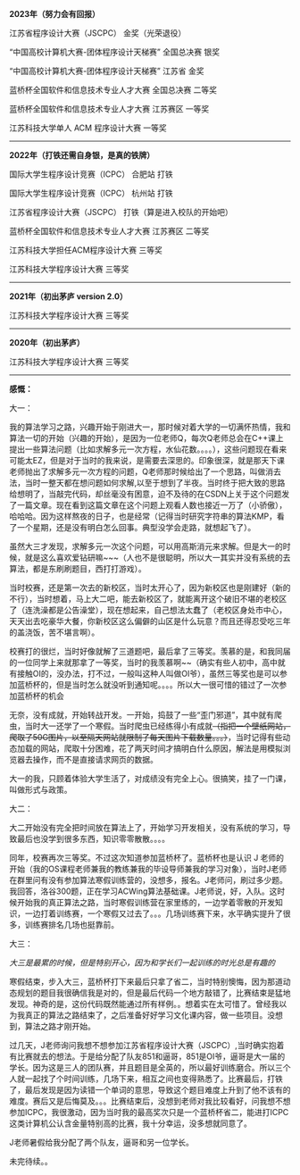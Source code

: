 **2023年（努力会有回报）**

江苏省程序设计大赛（JSCPC）    金奖（光荣退役）

“中国高校计算机大赛-团体程序设计天梯赛”    全国总决赛     银奖

“中国高校计算机大赛-团体程序设计天梯赛”     江苏省      金奖

蓝桥杯全国软件和信息技术专业人才大赛     全国总决赛     二等奖

蓝桥杯全国软件和信息技术专业人才大赛    江苏赛区     一等奖

江苏科技大学单人 ACM 程序设计大赛     一等奖

------

**2022年（打铁还需自身银，是真的铁牌）**

国际大学生程序设计竞赛（ICPC）    合肥站     打铁

国际大学生程序设计竞赛（ICPC）    杭州站     打铁

江苏省程序设计大赛（JSCPC）    打铁（算是进入校队的开始吧）

蓝桥杯全国软件和信息技术专业人才大赛    江苏赛区    二等奖

江苏科技大学担任ACM程序设计大赛  三等奖

江苏科技大学程序设计大赛    三等奖

------

**2021年（初出茅庐 version 2.0）**

江苏科技大学程序设计大赛    三等奖

------

**2020年（初出茅庐）**

江苏科技大学程序设计大赛    三等奖

------



**感慨：**

大一：

我的算法学习之路，兴趣开始于刚进大一，那时候对着大学的一切满怀热情，我和算法一切的开始（兴趣的开始），是因为一位老师Q，每次Q老师总会在C++课上提出一些算法问题（比如求解多元一次方程，水仙花数。。。。），这些问题现在看来可能太EZ，但是对于当时的我来说，是需要去深思的。印象很深，就是那天下课老师抛出了求解多元一次方程的问题，Q老师那时候给出了一个思路，叫做消去法，当时一整天都在想问题如何求解,以至于想到了半夜。当时终于把大致的思路给想明了，当敲完代码，却丝毫没有困意，迫不及待的在CSDN上关于这个问题发了一篇文章。现在看到这篇文章在这个问题上观看人数也接近一万了（小骄傲），哈哈哈。因为这样熬夜的日子，也是经常（记得当时研究字符串的算法KMP，看了一个星期，还是没有明白怎么回事。典型没学会走路，就想起飞了）。



虽然大三才发现，求解多元一次这个问题，可以用高斯消元来求解。但是大一的时候，就是这么喜欢爱钻研嘛~~~（人也不是很聪明，所以大一其实并没有系统的去算法，都是东刷刷题目，西打打游戏）。



当时校赛，还是第一次去的新校区，当时太开心了，因为新校区也是刚建好（新的不行），当时想着，马上大二吧，能去新校区了，就能离开这个破旧不堪的老校区了（连洗澡都是公告澡堂），现在想起来，自己想法太蠢了（老校区身处市中心，天天出去吃豪华大餐，你新校区这么偏僻的山区是什么玩意？而且还得忍受吃三年的盖浇饭，苦不堪言啊）。



校赛打的很烂，当时好像就解了三道题吧，最后拿了三等奖。羡慕的是，和我同届的一位同学上来就那拿了一等奖，当时的我羡慕啊~~（确实有些人初中，高中就有接触OI的，没办法，打不过，一般叫这种人叫做OI爷），虽然三等奖也是可以参加蓝桥杯的，但是当时怎么就没听到通知呢。。。。所以大一很可惜的错过了一次参加蓝桥杯的机会



无奈，没有成就，开始转战开发。一开始，捣鼓了一些“歪门邪道”，其中就有爬虫，当时大一还学了一个寒假。当时爬虫已经练得小有成就~~（指把一个壁纸网站，爬取了50G图片，以至隔天网站就限制了每天图片下载数量。。。）~~，当时记得有些动态加载的网站，爬取十分困难，花了两天时间才搞明白什么原因，解法是用模拟浏览器去操作，而不是直接请求网页的数据。



大一的我，只顾着体验大学生活了，对成绩没有完全上心。很搞笑，挂了一门课，叫做形式与政策。



大二：

大二开始没有完全把时间放在算法上了，开始学习开发相关，没有系统的学习，导致最后也没学到很多东西，知识零零散散。。。。

同年，校赛再次三等奖。不过这次知道参加蓝桥杯了。蓝桥杯也是认识 J 老师的开始（我的OS课程老师兼我的教练兼我的毕设导师兼我的学习对象），当时J老师在群里问有没有参加算法寒假训练营的，没想多，报名。J老师问，刷过多少题。我回答，洛谷300题，正在学习ACWing算法基础课。J老师说，好，入队。这时候开始我的真正算法之路，当时寒假训练营在家里练的，一边学着零散的开发知识，一边打着训练赛，一个寒假又过去了。。。几场训练赛下来，水平确实提升了很多，训练赛排名几场也挺靠前。



大三：

*大三是最累的时候，但是特别开心，因为和学长们一起训练的时光总是有趣的*

寒假结束，步入大三，蓝桥杯打下来最后只拿了省二，当时特别懊悔，因为那道动态规划的题目我很确信我是对的，但是最后代码一个地方敲错了，比赛结束是猛地发现。神奇的是，这份代码既然能通过所有样例。。想着实在太可惜了。曾经我以为我真正的算法之路结束了，之后准备好好学习文化课内容，做一些项目。没想到，算法之路才刚开始。



过几天，J老师询问我想不想参加江苏省程序设计大赛（JSCPC）,当时确实抱着有比赛就去的想法。于是给分配了队友851和逼哥，851是OI爷，逼哥是大一届的学长。因为这是三人的团队赛，并且题目是全英的，所以最好训练磨合。所以三个人就一起找了个时间训练，几场下来，相互之间也变得熟悉了。比赛最后，打铁了，最后发现是因为读错一个单词的意思，导致这个题目难度上升到了他不该有的难度。赛后又是后悔莫及。。。比赛结束后，没想到老师对我比较看好，问我想不想参加ICPC，我很激动，因为当时我的最高奖次只是一个蓝桥杯省二，能进打ICPC这类计算机公认含金量特别高的比赛，我十分幸运，没多想就同意了。



J老师暑假给我分配了两个队友，逼哥和另一位学长。



未完待续。。

